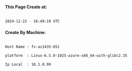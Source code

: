 
   
#### This Page Create at:

```bash

2024-12-22 - 16:49:19 UTC

```

#### Create By Machine:

```bash

Host Name : fv-az1435-851

platform  : Linux-6.5.0-1025-azure-x86_64-with-glibc2.35

Ip Local  : 10.1.0.99

```


